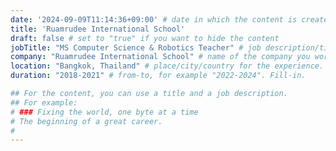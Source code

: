 ```yaml
---
date: '2024-09-09T11:14:36+09:00' # date in which the content is created - defaults to "today"
title: 'Ruamrudee International School'
draft: false # set to "true" if you want to hide the content 
jobTitle: "MS Computer Science & Robotics Teacher" # job description/title. Fill-in
company: "Ruamrudee International School" # name of the company you worked for. Fill-in
location: "Bangkok, Thailand" # place/city/country for the experience. Fill-in.
duration: "2018-2021" # from-to, for example "2022-2024". Fill-in.

## For the content, you can use a title and a job description.
## For example:
# ### Fixing the world, one byte at a time
# The beginning of a great career. 
# 
---
```

